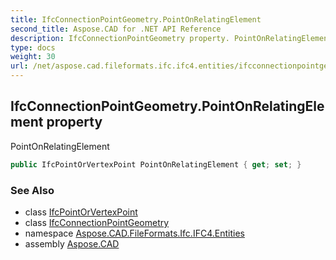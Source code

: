 ```yaml
---
title: IfcConnectionPointGeometry.PointOnRelatingElement
second_title: Aspose.CAD for .NET API Reference
description: IfcConnectionPointGeometry property. PointOnRelatingElement
type: docs
weight: 30
url: /net/aspose.cad.fileformats.ifc.ifc4.entities/ifcconnectionpointgeometry/pointonrelatingelement/
---
```

## IfcConnectionPointGeometry.PointOnRelatingElement property

PointOnRelatingElement

```csharp
public IfcPointOrVertexPoint PointOnRelatingElement { get; set; }
```

### See Also

* class [IfcPointOrVertexPoint](../../../aspose.cad.fileformats.ifc.ifc4.types/ifcpointorvertexpoint/)
* class [IfcConnectionPointGeometry](../)
* namespace [Aspose.CAD.FileFormats.Ifc.IFC4.Entities](../../ifcconnectionpointgeometry/)
* assembly [Aspose.CAD](../../../)


